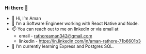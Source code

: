 ### Hi there 👋

- 👋 Hi, I’m Aman
- 👀 I’m a Software Engineer working with React Native and Node.
- 📫 You can reach out to me on linkedin or via email at 
     - email - rathoreaman342@gmail.com
     - linkedin - https://in.linkedin.com/in/aman-rathore-71b6601b3
- 🌱 I’m currently learning Express and Postgres SQL.
